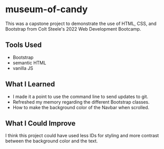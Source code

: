 # museum-of-candy

This was a capstone project to demonstrate the use of HTML, CSS, and Bootstrap from Colt Steele's 2022 Web Development Bootcamp. 


## Tools Used

* Bootstrap
* semantic HTML
* vanilla JS
  
## What I Learned

* I made it a point to use the command line to send updates to git.
* Refreshed my memory regarding the different Bootstrap classes.
* How to make the background color of the Navbar when scrolled.

## What I Could Improve

I think this project could have used less IDs for styling and more contrast between the background color and the text.